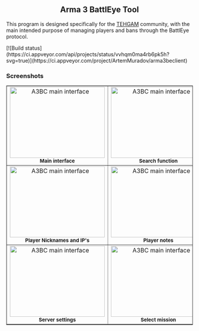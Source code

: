 <h2 align="center">Arma 3 BattlEye Tool</h2>
<p>This program is designed specifically for the <a href="http://tehgam.com/">TEHGAM</a> community, with the main intended purpose of managing players and bans through the BattlEye protocol.</p>
 [![Build status](https://ci.appveyor.com/api/projects/status/vvhqm0ma4rb6pk5h?svg=true)](https://ci.appveyor.com/project/ArtemMuradov/arma3beclient)

<h3>Screenshots</h3>
<table border="1">
  <tr>
	<td align="center">
	  <a href="https://raw.githubusercontent.com/tym32167/arma3beclient/master/desc/1.PNG">
		<img src="https://github.com/tym32167/arma3beclient/raw/master/desc/1.PNG"
			 alt="A3BC main interface"
			 width="256px"
			 height="192px">
	  </a><br />
	  <strong><sup>Main interface</sup></strong>
	</td>
	<td align="center">
	  <a href="https://raw.githubusercontent.com/tym32167/arma3beclient/master/desc/2.PNG">
		<img src="https://github.com/tym32167/arma3beclient/raw/master/desc/2.PNG"
			 alt="A3BC main interface"
			 width="256px"
			 height="192px">
	  </a><br />
	  <strong><sup>Search function</sup></strong>
	</td>
	<td align="center">
	  <a href="https://raw.githubusercontent.com/tym32167/arma3beclient/master/desc/3.PNG">
		<img src="https://github.com/tym32167/arma3beclient/raw/master/desc/3.PNG"
			 alt="A3BC main interface"
			 width="256px"
			 height="192px">
	  </a><br />
	  <strong><sup>Player info</sup></strong>
	</td>
  </tr>
  <tr>
	<td align="center">
	  <a href="https://raw.githubusercontent.com/tym32167/arma3beclient/master/desc/4.PNG">
		<img src="https://github.com/tym32167/arma3beclient/raw/master/desc/4.PNG"
			 alt="A3BC main interface"
			 width="256px"
			 height="192px">
	  </a><br />
	  <strong><sup>Player Nicknames and IP's</sup></strong>
	</td>
	<td align="center">
	  <a href="https://raw.githubusercontent.com/tym32167/arma3beclient/master/desc/5.PNG">
		<img src="https://github.com/tym32167/arma3beclient/raw/master/desc/5.PNG"
			 alt="A3BC main interface"
			 width="256px"
			 height="192px">
	  </a><br />
	  <strong><sup>Player notes</sup></strong>
	</td>
	<td align="center">
	  <a href="https://raw.githubusercontent.com/tym32167/arma3beclient/master/desc/6.PNG">
		<img src="https://github.com/tym32167/arma3beclient/raw/master/desc/6.PNG"
			 alt="A3BC main interface"
			 width="256px"
			 height="192px">
	  </a><br />
	  <strong><sup>Chat history</sup></strong>
	</td>
  </tr>
	<tr>
	<td align="center">
	  <a href="https://raw.githubusercontent.com/tym32167/arma3beclient/master/desc/7.PNG">
		<img src="https://github.com/tym32167/arma3beclient/raw/master/desc/7.PNG"
			 alt="A3BC main interface"
			 width="256px"
			 height="192px">
	  </a><br />
	  <strong><sup>Server settings</sup></strong>
	</td>
	<td align="center">
	  <a href="https://raw.githubusercontent.com/tym32167/arma3beclient/master/desc/8.PNG">
		<img src="https://github.com/tym32167/arma3beclient/raw/master/desc/8.PNG"
			 alt="A3BC main interface"
			 width="256px"
			 height="192px">
	  </a><br />
	  <strong><sup>Select mission</sup></strong>
	</td>
	<td align="center">
	  <a href="https://raw.githubusercontent.com/tym32167/arma3beclient/master/desc/9.PNG">
		<img src="https://github.com/tym32167/arma3beclient/raw/master/desc/9.PNG"
			 alt="A3BC main interface"
			 width="256px"
			 height="192px">
	  </a><br />
	  <strong><sup>Steam query support</sup></strong>
	</td>
  </tr>
</table>
